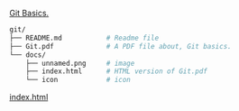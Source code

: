 [Git Basics.](Git.pdf)
```bash
git/
├── README.md           # Readme file
├── Git.pdf             # A PDF file about, Git basics.
└── docs/
    ├── unnamed.png     # image
    ├── index.html      # HTML version of Git.pdf
    └── icon            # icon
```
[index.html](https://harshkhalkar.github.io/git/)

